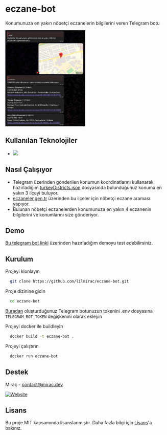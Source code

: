 
# eczane-bot

Konumunuza en yakın nöbetçi eczanelerin bilgilerini veren Telegram botu

<img alt="Screenshot1" width="250px" height="300" src="images/Screenshot1.png" />

## Kullanılan Teknolojiler

* ![](https://img.shields.io/badge/python-3670A0?style=for-the-badge&logo=python&logoColor=ffdd54)

## Nasıl Çalışıyor

- Telegram üzerinden gönderilen konumun koordinatlarını kullanarak hazırladığım [turkeyDistricts.json](https://github.com/lilmirac/eczane-bot/blob/main/turkeyDistricts.json) dosyasında bulunduğunuz konuma en yakın 3 ilçeyi buluyor.
- [eczaneler.gen.tr](https://www.eczaneler.gen.tr) üzerinden bu ilçeler için nöbetçi eczane araması yapıyor.
- Bulunan nöbetçi eczanelerden konumunuza en yakın 4 eczanenin bilgilerini ve konumlarını size gönderiyor.

## Demo
[Bu telegram bot linki](https://t.me/EczaneProBot) üzerinden hazırladığım demoyu test edebilirsiniz.
  
## Kurulum

Projeyi klonlayın

```sh
  git clone https://github.com/lilmirac/eczane-bot.git
```

Proje dizinine gidin

```sh
  cd eczane-bot
```
[Buradan](https://t.me/BotFather) oluşturduğunuz Telegram botunuzun tokenini .env dosyasına `TELEGRAM_BOT_TOKEN` değişkenini olarak ekleyin

Projeyi docker ile buildleyin

```sh
  docker build -t eczane-bot .
```

Projeyi çalıştırın

```sh
  docker run eczane-bot
```

  
## Destek

Miraç - [contact@mirac.dev](mailto:contact@mirac.dev?subject=[GitHub])

[![Website](https://img.shields.io/badge/website-000000?style=for-the-badge&logo=About.me&logoColor=white)](https://mirac.dev)

  
## Lisans

Bu proje MIT kapsamında lisanslanmıştır. Daha fazla bilgi için [Lisans](https://github.com/lilmirac/eczane-bot/blob/main/LICENSE)'a bakınız.
  
